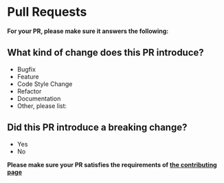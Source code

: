 # Pull Requests

__For your PR, please make sure it answers the following:__

## What kind of change does this PR introduce?
* Bugfix
* Feature
* Code Style Change
* Refactor
* Documentation
* Other, please list:

## Did this PR introduce a breaking change?
* Yes
* No

__Please make sure your PR satisfies the requirements of [the contributing page](./CONTRIBUTING.md)__